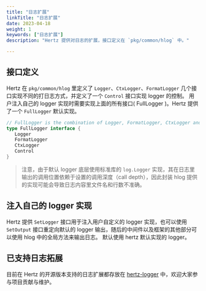 ```yaml
---
title: "日志扩展"
linkTitle: "日志扩展"
date: 2023-04-18
weight: 1
keywords: ["日志扩展"]
description: "Hertz 提供对日志的扩展，接口定义在 `pkg/common/hlog` 中。"

---
```


## 接口定义

Hertz 在 `pkg/common/hlog` 里定义了 `Logger`、`CtxLogger`、`FormatLogger` 几个接口实现不同的打日志方式，并定义了一个 `Control` 接口实现 logger 的控制。
用户注入自己的 logger 实现时需要实现上面的所有接口( FullLogger )。Hertz 提供了一个 `FullLogger` 默认实现。

```go
// FullLogger is the combination of Logger, FormatLogger, CtxLogger and Control.
type FullLogger interface {
   Logger
   FormatLogger
   CtxLogger
   Control
}
```

>注意，由于默认 logger 底层使用标准库的 `log.Logger` 实现，其在日志里输出的调用位置依赖于设置的调用深度（call depth），因此封装 hlog 提供的实现可能会导致日志内容里文件名和行数不准确。

## 注入自己的 logger 实现

Hertz 提供 `SetLogger` 接口用于注入用户自定义的 logger 实现，也可以使用 `SetOutput` 接口重定向默认的 logger 输出，随后的中间件以及框架的其他部分可以使用 hlog 中的全局方法来输出日志。
默认使用 hertz 默认实现的 logger。


## 已支持日志拓展

目前在 Hertz 的开源版本支持的日志扩展都存放在 [hertz-logger](https://github.com/hertz-contrib/logger) 中，欢迎大家参与项目贡献与维护。
